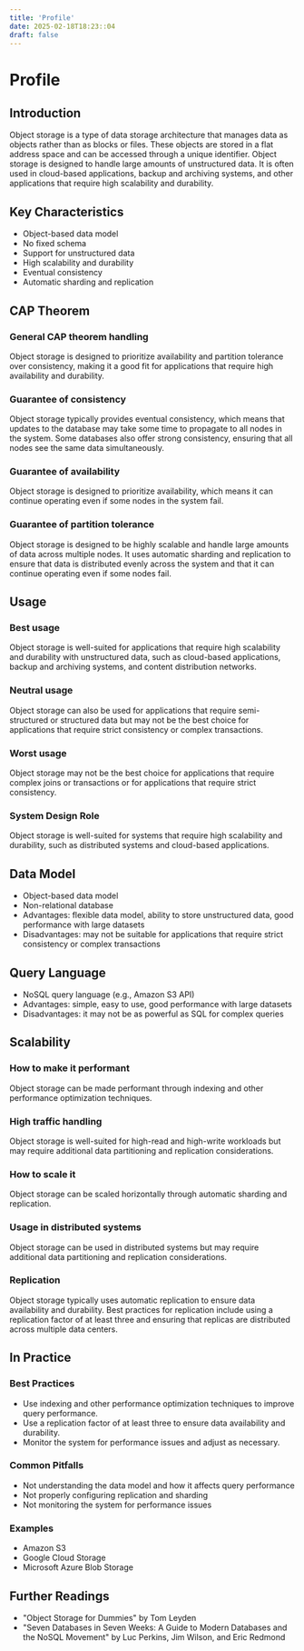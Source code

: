 ```yaml
---
title: 'Profile'
date: 2025-02-18T18:23::04
draft: false
---
```


# Profile

## **Introduction**

Object storage is a type of data storage architecture that manages data as objects rather than as blocks or files. These objects are stored in a flat address space and can be accessed through a unique identifier. Object storage is designed to handle large amounts of unstructured data. It is often used in cloud-based applications, backup and archiving systems, and other applications that require high scalability and durability.

## **Key Characteristics**

- Object-based data model
- No fixed schema
- Support for unstructured data
- High scalability and durability
- Eventual consistency
- Automatic sharding and replication

## **CAP Theorem**

### **General CAP theorem handling**

Object storage is designed to prioritize availability and partition tolerance over consistency, making it a good fit for applications that require high availability and durability.

### **Guarantee of consistency**

Object storage typically provides eventual consistency, which means that updates to the database may take some time to propagate to all nodes in the system. Some databases also offer strong consistency, ensuring that all nodes see the same data simultaneously.

### **Guarantee of availability**

Object storage is designed to prioritize availability, which means it can continue operating even if some nodes in the system fail.

### **Guarantee of partition tolerance**

Object storage is designed to be highly scalable and handle large amounts of data across multiple nodes. It uses automatic sharding and replication to ensure that data is distributed evenly across the system and that it can continue operating even if some nodes fail.

## **Usage**

### **Best usage**

Object storage is well-suited for applications that require high scalability and durability with unstructured data, such as cloud-based applications, backup and archiving systems, and content distribution networks.

### **Neutral usage**

Object storage can also be used for applications that require semi-structured or structured data but may not be the best choice for applications that require strict consistency or complex transactions.

### **Worst usage**

Object storage may not be the best choice for applications that require complex joins or transactions or for applications that require strict consistency.

### **System Design Role**

Object storage is well-suited for systems that require high scalability and durability, such as distributed systems and cloud-based applications.

## **Data Model**

- Object-based data model
- Non-relational database
- Advantages: flexible data model, ability to store unstructured data, good performance with large datasets
- Disadvantages: may not be suitable for applications that require strict consistency or complex transactions

## **Query Language**

- NoSQL query language (e.g., Amazon S3 API)
- Advantages: simple, easy to use, good performance with large datasets
- Disadvantages: it may not be as powerful as SQL for complex queries

## **Scalability**

### **How to make it performant**

Object storage can be made performant through indexing and other performance optimization techniques.

### **High traffic handling**

Object storage is well-suited for high-read and high-write workloads but may require additional data partitioning and replication considerations.

### **How to scale it**

Object storage can be scaled horizontally through automatic sharding and replication.

### **Usage in distributed systems**

Object storage can be used in distributed systems but may require additional data partitioning and replication considerations.

### Replication

Object storage typically uses automatic replication to ensure data availability and durability. Best practices for replication include using a replication factor of at least three and ensuring that replicas are distributed across multiple data centers.

## In Practice

### Best Practices

- Use indexing and other performance optimization techniques to improve query performance.
- Use a replication factor of at least three to ensure data availability and durability.
- Monitor the system for performance issues and adjust as necessary.

### Common Pitfalls

- Not understanding the data model and how it affects query performance
- Not properly configuring replication and sharding
- Not monitoring the system for performance issues

### Examples

- Amazon S3
- Google Cloud Storage
- Microsoft Azure Blob Storage

## Further Readings

- "Object Storage for Dummies" by Tom Leyden
- "Seven Databases in Seven Weeks: A Guide to Modern Databases and the NoSQL Movement" by Luc Perkins, Jim Wilson, and Eric Redmond
